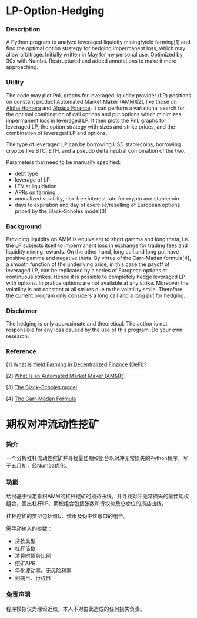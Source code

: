 # LP-Option-Hedging

### Description
A Python program to analyze leveraged liquidity mining/yield farming[1] and find the optimal option strategy for
hedging impermanent loss, which may allow arbitrage. Initially written in May for my personal use. Optimized by 30x
with Numba. Restructured and added annotations to make it more approaching.

### Utility
The code may plot PnL graphs for leveraged liquidity provider (LP) positions on constant product Automated Market Maker
(AMM)[2], like those on [Alpha Homora](https://homora.alphafinance.io/) and [Alpaca Finance](https://www.alpacafinance.org/).
It can perform a variational search for the optimal combination of call options and put options which minimizes
impermanent loss in leveraged LP. It then plots the PnL graphs for leveraged LP, the option strategy with sizes and
strike prices, and the combination of leveraged LP and options.

The type of leveraged LP can be borrowing USD stablecoins, borrowing cryptos like BTC, ETH, and a pseudo delta neutral
combination of the two.

Parameters that need to be manually specified:
* debt type
* leverage of LP
* LTV at liquidation
* APRs on farming
* annualized volatility, risk-free interest rate for crypto and stablecoin
* days to expiration and day of exercise/reselling of European options priced by the Black-Scholes model[3]

### Background
Providing liquidity on AMM is equivalent to short gamma and long theta, i.e. the LP subjects itself to impermanent loss
in exchange for trading fees and liquidity mining rewards. On the other hand, long call and long put have positive gamma
and negative theta. By virtue of the Carr–Madan formula[4], a smooth function of the underlying price, in this case the
payoff of leveraged LP, can be replicated by a series of European options at continuous strikes. Hence it is possible to
completely hedge leveraged LP with options. In pratice options are not available at any strike. Moreover the volatility
is not constant at all strikes due to the volatility smile. Therefore the current program only considers a long call and
a long put for hedging.

### Disclaimer
The hedging is only approximate and theoretical. The author is not responsible for any loss caused by the use of this
program. Do your own research.

### Reference
[1] [What Is Yield Farming in Decentralized Finance (DeFi)?](https://academy.binance.com/en/articles/what-is-yield-farming-in-decentralized-finance-defi)

[2] [What Is an Automated Market Maker (AMM)?](https://academy.binance.com/en/articles/what-is-an-automated-market-maker-amm)

[3] [The Black–Scholes model](https://en.wikipedia.org/wiki/Black%E2%80%93Scholes_model)

[4] [The Carr-Madan Formula](https://engineering.nyu.edu/sites/default/files/2019-01/CarrQuantFinance2001-a.pdf)


# 期权对冲流动性挖矿

### 简介
一个分析杠杆流动性挖矿并寻找最佳期权组合以对冲无常损失的Python程序，写于五月初，经Numba优化。

### 功能
给出基于恒定乘积AMM的杠杆挖矿的损益曲线，并寻找对冲无常损失的最佳期权组合，画出杠杆LP、期权组合包括张数和行权价及总仓位的损益曲线。

杠杆挖矿的类型包括借U、借币及伪中性敞口的组合。

需手动输入的参数：
* 贷款类型
* 杠杆倍数
* 清算时债务比例
* 挖矿APR
* 年化波动率、无风险利率
* 到期日、行权日

### 免责声明
程序模拟仅为理论近似，本人不对由此造成的任何损失负责。